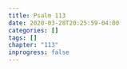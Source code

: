 ```yaml
---
title: Psalm 113
date: 2020-03-28T20:25:59-04:00
categories: []
tags: []
chapter: "113"
inprogress: false
---
```


